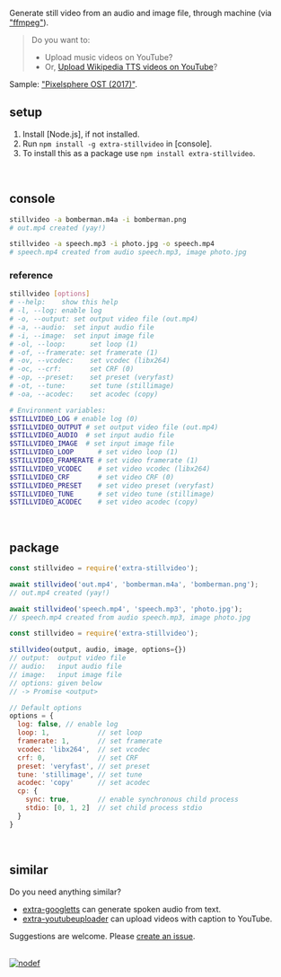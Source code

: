Generate still video from an audio and image file, through machine (via ["ffmpeg"]).
> Do you want to:
> - Upload music videos on YouTube?
> - Or, [Upload Wikipedia TTS videos on YouTube]?

Sample: ["Pixelsphere OST (2017)"].
<br>


## setup

1. Install [Node.js], if not installed.
2. Run `npm install -g extra-stillvideo` in [console].
3. To install this as a package use `npm install extra-stillvideo`.
<br>


## console

```bash
stillvideo -a bomberman.m4a -i bomberman.png
# out.mp4 created (yay!)

stillvideo -a speech.mp3 -i photo.jpg -o speech.mp4
# speech.mp4 created from audio speech.mp3, image photo.jpg
```

### reference

```bash
stillvideo [options]
# --help:    show this help
# -l, --log: enable log
# -o, --output: set output video file (out.mp4)
# -a, --audio:  set input audio file
# -i, --image:  set input image file
# -ol, --loop:      set loop (1)
# -of, --framerate: set framerate (1)
# -ov, --vcodec:    set vcodec (libx264)
# -oc, --crf:       set CRF (0)
# -op, --preset:    set preset (veryfast)
# -ot, --tune:      set tune (stillimage)
# -oa, --acodec:    set acodec (copy)

# Environment variables:
$STILLVIDEO_LOG # enable log (0)
$STILLVIDEO_OUTPUT # set output video file (out.mp4)
$STILLVIDEO_AUDIO  # set input audio file
$STILLVIDEO_IMAGE  # set input image file
$STILLVIDEO_LOOP      # set video loop (1)
$STILLVIDEO_FRAMERATE # set video framerate (1)
$STILLVIDEO_VCODEC    # set video vcodec (libx264)
$STILLVIDEO_CRF       # set video CRF (0)
$STILLVIDEO_PRESET    # set video preset (veryfast)
$STILLVIDEO_TUNE      # set video tune (stillimage)
$STILLVIDEO_ACODEC    # set video acodec (copy)
```
<br>


## package

```javascript
const stillvideo = require('extra-stillvideo');

await stillvideo('out.mp4', 'bomberman.m4a', 'bomberman.png');
// out.mp4 created (yay!)

await stillvideo('speech.mp4', 'speech.mp3', 'photo.jpg');
// speech.mp4 created from audio speech.mp3, image photo.jpg
```

```javascript
const stillvideo = require('extra-stillvideo');

stillvideo(output, audio, image, options={})
// output:  output video file
// audio:   input audio file
// image:   input image file
// options: given below
// -> Promise <output>

// Default options
options = {
  log: false, // enable log
  loop: 1,            // set loop
  framerate: 1,       // set framerate
  vcodec: 'libx264',  // set vcodec
  crf: 0,             // set CRF
  preset: 'veryfast', // set preset
  tune: 'stillimage', // set tune
  acodec: 'copy'      // set acodec
  cp: {
    sync: true,       // enable synchronous child process
    stdio: [0, 1, 2]  // set child process stdio
  }
}
```
<br>


## similar

Do you need anything similar?
- [extra-googletts] can generate spoken audio from text.
- [extra-youtubeuploader] can upload videos with caption to YouTube.

Suggestions are welcome. Please [create an issue].
<br><br>


[![nodef](https://i.imgur.com/33z4S5l.jpg)](https://nodef.github.io)

["ffmpeg"]: https://ffmpeg.org/
[Upload Wikipedia TTS videos on YouTube]: https://www.youtube.com/results?search_query=wikipedia+audio+article
["Pixelsphere OST (2017)"]: https://www.youtube.com/watch?v=RCryNyHbSDc&list=PLNEveYilIj1AV5-ETDCHufWazEHRcP8o-

[extra-googletts]: https://www.npmjs.com/package/extra-googletts
[extra-youtubeuploader]: https://www.npmjs.com/package/extra-youtubeuploader
[create an issue]: https://github.com/nodef/extra-stillvideo/issues
